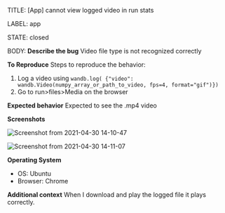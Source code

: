 TITLE:
[App] cannot view logged video in run stats

LABEL:
app

STATE:
closed

BODY:
**Describe the bug**
Video file type is not recognized correctly

**To Reproduce**
Steps to reproduce the behavior:
1. Log a video using 
`wandb.log(
  {"video": wandb.Video(numpy_array_or_path_to_video, fps=4, format="gif")})`
2. Go to run>files>Media on the browser

**Expected behavior**
Expected to see the .mp4 video

**Screenshots**

![Screenshot from 2021-04-30 14-10-47](https://user-images.githubusercontent.com/14981373/116693336-110ee000-a9be-11eb-857c-fa285ab1ac06.png)

![Screenshot from 2021-04-30 14-11-07](https://user-images.githubusercontent.com/14981373/116693354-179d5780-a9be-11eb-9f01-592f1156c870.png)


**Operating System**
 - OS: Ubuntu
 - Browser: Chrome

**Additional context**
When I download and play the logged file it plays correctly.


